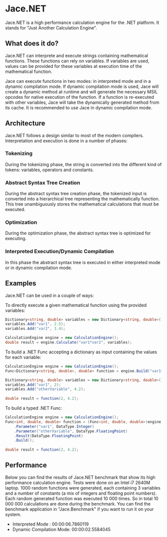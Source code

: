 # Jace.NET
Jace.NET is a high performance calculation engine for the .NET platform. It stands for "Just Another Calculation Engine".

## What does it do?
Jace.NET can interprete and execute strings containing mathematical functions. These functions can rely on variables. If variables are used, values can be provided for these variables at execution time of the mathematical function.

Jace can execute functions in two modes: in interpreted mode and in a dynamic compilation mode. If dynamic compilation mode is used, Jace will create a dynamic method at runtime and will generate the necessary MSIL opcodes for native execution of the function. If a function is re-executed with other variables, Jace will take the dynamically generated method from its cache. It is recommended to use Jace in dynamic compilation mode.

## Architecture
Jace.NET follows a design similar to most of the modern compilers. Interpretation and execution is done in a number of phases:

### Tokenizing
During the tokenizing phase, the string is converted into the different kind of tokens: variables, operators and constants.
### Abstract Syntax Tree Creation
During the abstract syntax tree creation phase, the tokenized input is converted into a hierarchical tree representing the mathematically function. This tree unambiguously stores the mathematical calculations that must be executed.
### Optimization
During the optimization phase, the abstract syntax tree is optimized for executing.
### Interpreted Execution/Dynamic Compilation
In this phase the abstract syntax tree is executed in either interpreted mode or in dynamic compilation mode.

## Examples
Jace.NET can be used in a couple of ways:

To directly execute a given mathematical function using the provided variables:
```csharp
Dictionary<string, double> variables = new Dictionary<string, double>();
variables.Add("var1", 2.5);
variables.Add("var2", 3.4);

CalculationEngine engine = new CalculationEngine();
double result = engine.Calculate("var1*var2", variables);
```

To build a .NET Func accepting a dictionary as input containing the values for each variable:
```csharp
CalculationEngine engine = new CalculationEngine();
Func<Dictionary<string, double>, double> function = engine.Build("var1+2/(3*otherVariable)");

Dictionary<string, double> variables = new Dictionary<string, double>();
variables.Add("var1", 2);
variables.Add("otherVariable", 4.2);
	
double result = function(2, 4.2);
```

To build a typed .NET Func:
```csharp
CalculationEngine engine = new CalculationEngine();
Func<int, double, double> function = (Func<int, double, double>)engine.Function("var1+2/(3*otherVariable)")
	.Parameter("var1", DataType.Integer)
    .Parameter("otherVariable", DataType.FloatingPoint)
    .Result(DataType.FloatingPoint)
    .Build();
	
double result = function(2, 4.2);
```

## Performance
Below you can find the results of Jace.NET benchmark that show its high performance calculation engine. Tests were done on an Intel i7 2640M laptop.
1000 random functions were generated, each containing 3 variables and a number of constants (a mix of integers and floating point numbers). Each random generated function was executed 10 000 times. So in total 10 000 000 calculations are done during the benchmark. You can find the benchmark application in "Jace.Benchmark" if you want to run it on your system.

* Interpreted Mode : 00:00:06.7860119
* Dynamic Compilation Mode: 00:00:02.5584045